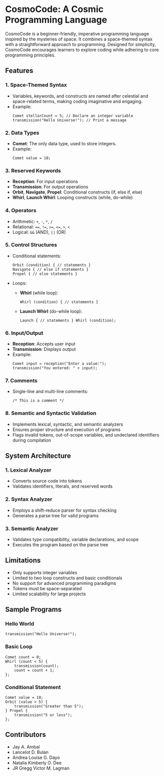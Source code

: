 # CosmoCode: A Cosmic Programming Language

CosmoCode is a beginner-friendly, imperative programming language inspired by the mysteries of space. It combines a space-themed syntax with a straightforward approach to programming. Designed for simplicity, CosmoCode encourages learners to explore coding while adhering to core programming principles.

## Features

### 1. Space-Themed Syntax
- Variables, keywords, and constructs are named after celestial and space-related terms, making coding imaginative and engaging.
- Example:
  ```cosmocode
  Comet stellarCount = 5; // Declare an integer variable
  transmission("Hello Universe!"); // Print a message
  ```

### 2. Data Types
- **Comet**: The only data type, used to store integers.
- Example:
  ```cosmocode
  Comet value = 10;
  ```

### 3. Reserved Keywords
- **Reception**: For input operations
- **Transmission**: For output operations
- **Orbit**, **Navigate**, **Propel**: Conditional constructs (if, else if, else)
- **Whirl**, **Launch Whirl**: Looping constructs (while, do-while)

### 4. Operators
- Arithmetic: `+`, `-`, `*`, `/`
- Relational: `==`, `!=`, `>=`, `<=`, `>`, `<`
- Logical: `&&` (AND), `||` (OR)

### 5. Control Structures
- Conditional statements:
  ```cosmocode
  Orbit (condition) { // statements }
  Navigate { // else if statements }
  Propel { // else statements }
  ```

- Loops:
  - **Whirl** (while loop):
    ```cosmocode
    Whirl (condition) { // statements }
    ```
  - **Launch Whirl** (do-while loop):
    ```cosmocode
    Launch { // statements } Whirl (condition);
    ```

### 6. Input/Output
- **Reception**: Accepts user input
- **Transmission**: Displays output
- Example:
  ```cosmocode
  Comet input = reception("Enter a value:");
  transmission("You entered: " + input);
  ```

### 7. Comments
- Single-line and multi-line comments:
  ```cosmocode
  /* This is a comment */
  ```

### 8. Semantic and Syntactic Validation
- Implements lexical, syntactic, and semantic analyzers
- Ensures proper structure and execution of programs
- Flags invalid tokens, out-of-scope variables, and undeclared identifiers during compilation

## System Architecture

### 1. Lexical Analyzer
- Converts source code into tokens
- Validates identifiers, literals, and reserved words

### 2. Syntax Analyzer
- Employs a shift-reduce parser for syntax checking
- Generates a parse tree for valid programs

### 3. Semantic Analyzer
- Validates type compatibility, variable declarations, and scope
- Executes the program based on the parse tree

## Limitations
- Only supports integer variables
- Limited to two loop constructs and basic conditionals
- No support for advanced programming paradigms
- Tokens must be space-separated
- Limited scalability for large projects

## Sample Programs

### Hello World
```cosmocode
transmission("Hello Universe!");
```

### Basic Loop
```cosmocode
Comet count = 0;
Whirl (count < 5) {
    transmission(count);
    count = count + 1;
};
```

### Conditional Statement
```cosmocode
Comet value = 10;
Orbit (value > 5) {
    transmission("Greater than 5");
} Propel {
    transmission("5 or less");
};
```

## Contributors
- Jay A. Ambal
- Lancelot D. Bulan
- Andrea Louise G. Dayo
- Natalia Kimberly O. Dee
- JR Gregg Victor M. Lagman

